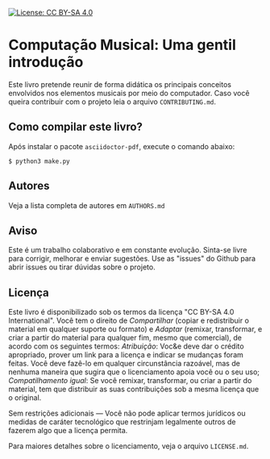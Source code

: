  [![License: CC BY-SA 4.0](https://img.shields.io/badge/License-CC%20BY--SA%204.0-lightgrey.svg)](https://creativecommons.org/licenses/by-sa/4.0/)

# Computação Musical: Uma gentil introdução

Este livro pretende reunir de forma didática os principais conceitos envolvidos
nos elementos musicais por meio do computador. Caso você queira contribuir com
o projeto leia o arquivo `CONTRIBUTING.md`.

## Como compilar este livro?

Após instalar o pacote `asciidoctor-pdf`, execute o comando abaixo:

```
$ python3 make.py
```
## Autores

Veja a lista completa de autores em `AUTHORS.md`

## Aviso

Este é um trabalho colaborativo e em constante evolução. Sinta-se livre para
corrigir, melhorar e enviar sugestões.  Use as "issues" do Github para abrir
issues ou tirar dúvidas sobre o projeto.

## Licença

Este livro é disponibilizado sob os termos da licença "CC BY-SA 4.0
International". Você tem o direito de *Compartilhar* (copiar e redistribuir o
material em qualquer suporte ou formato)  e *Adaptar* (remixar, transformar, e
criar a partir do material para qualquer fim, mesmo que comercial), de acordo
com os seguintes termos: *Atribuição*: Voc&e deve dar o crédito apropriado,
prover um link para a licença e indicar se mudanças foram feitas. Você deve
fazê-lo em qualquer circunstância razoável, mas de nenhuma maneira que sugira
que o licenciamento apoia você ou o seu uso; *Compatilhamento igual*: Se você
remixar, transformar, ou criar a partir do material, tem que distribuir as suas
contribuições sob a mesma licença que o original.

Sem restrições adicionais — Você não pode aplicar termos jurídicos ou medidas
de caráter tecnológico que restrinjam legalmente outros de fazerem algo que a
licença permita.

Para maiores detalhes sobre o licenciamento, veja o arquivo `LICENSE.md`.
